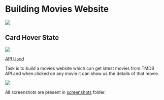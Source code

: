 # Building Movies Website

![](./screenshots/movie_list.png)

## Card Hover State

![](https://i.imgur.com/IzO1jnn.png)

[API Used](https://developers.themoviedb.org/3)

Task is to build a movies website which can get latest movies from TMDB API and when clicked on any movie it can show us the details of that movie.

![](./screenshots/movie_detail.png)

All screenshots are present in [screenshots](./screenshots) folder.
